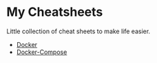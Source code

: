 # My Cheatsheets

Little collection of cheat sheets to make life easier.


* [Docker](docker.md)
* [Docker-Compose](docker-compose.md)
